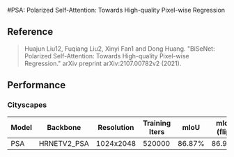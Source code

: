 #PSA: Polarized Self-Attention: Towards High-quality Pixel-wise Regression

## Reference

> Huajun Liu12, Fuqiang Liu2, Xinyi Fan1 and Dong Huang. "BiSeNet: Polarized Self-Attention: Towards High-quality Pixel-wise Regression." arXiv preprint arXiv:2107.00782v2 (2021).

## Performance

### Cityscapes

| Model | Backbone | Resolution | Training Iters | mIoU | mIoU (flip) | mIoU (ms+flip) | Links |
|-|-|-|-|-|-|-|-|
|PSA|HRNETV2_PSA|1024x2048|520000|86.87%|86.94%|86.57%|[model]()\|[log]()\|[vdl]()|
